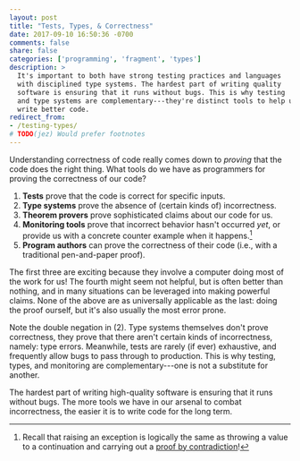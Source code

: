 ```yaml
---
layout: post
title: "Tests, Types, & Correctness"
date: 2017-09-10 16:50:36 -0700
comments: false
share: false
categories: ['programming', 'fragment', 'types']
description: >
  It's important to both have strong testing practices and languages
  with disciplined type systems. The hardest part of writing quality
  software is ensuring that it runs without bugs. This is why testing
  and type systems are complementary---they're distinct tools to help us
  write better code.
redirect_from:
- /testing-types/
# TODO(jez) Would prefer footnotes
---
```


Understanding correctness of code really comes down to *proving* that
the code does the right thing. What tools do we have as programmers for
proving the correctness of our code?

<!-- more -->

1. **Tests** prove that the code is correct for specific inputs.
1. **Type systems** prove the absence of (certain kinds of)
   incorrectness.
1. **Theorem provers** prove sophisticated claims about our code for
   us.
1. **Monitoring tools** prove that incorrect behavior hasn't occurred
   *yet*, or provide us with a concrete counter example when it
   happens.[^contradiction]
1. **Program authors** can prove the correctness of their code (i.e.,
   with a traditional pen-and-paper proof).

[^contradiction]: Recall that raising an exception is logically the same as throwing a value to a continuation and carrying out a [proof by contradiction](/continuations-notes/)!

The first three are exciting because they involve a computer doing most
of the work for us! The fourth might seem not helpful, but is often
better than nothing, and in many situations can be leveraged into making
powerful claims. None of the above are as universally applicable as the
last: doing the proof ourself, but it's also usually the most error prone.

Note the double negation in (2). Type systems themselves don't prove
correctness, they prove that there aren't certain kinds of
incorrectness, namely: type errors. Meanwhile, tests are rarely (if
ever) exhaustive, and frequently allow bugs to pass through to
production. This is why testing, types, and monitoring are
complementary---one is not a substitute for another.

The hardest part of writing high-quality software is ensuring that it
runs without bugs. The more tools we have in our arsenal to combat
incorrectness, the easier it is to write code for the long term.

<!-- vim:tw=72
-->
